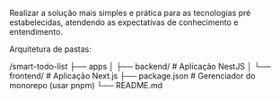 Realizar a solução mais simples e prática para as tecnologias pré estabelecidas, atendendo as expectativas de conhecimento e entendimento.

Arquitetura de pastas:

/smart-todo-list
├── apps
│   ├── backend/         # Aplicação NestJS
│   └── frontend/        # Aplicação Next.js
├── package.json         # Gerenciador do monorepo (usar pnpm)
└── README.md



